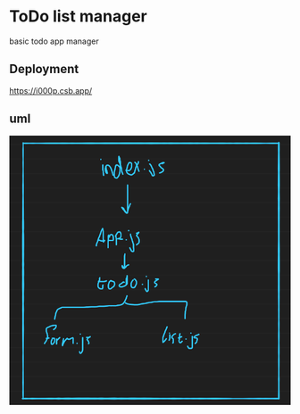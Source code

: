 # ToDo list manager
basic todo app manager

## Deployment

https://i000p.csb.app/

## uml 

![uml](https://github.com/motasemAlsqoor/todo/blob/hooks/assest/todo.png)